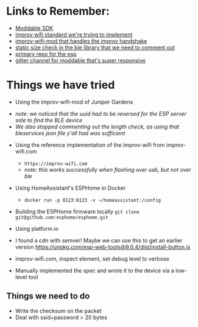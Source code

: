 # Links to Remember:
* [Moddable SDK](https://github.com/Moddable-OpenSource/moddable)
* [improv wifi standard we're trying to implement](https://www.improv-wifi.com)
* [improv-wifi-mod that handles the improv handshake](https://github.com/juniper-garden/improv-wifi-mod)
* [static size check in the ble library that we need to comment out](https://github.com/Moddable-OpenSource/moddable/blob/7276ac7ba2d3d5e28301faf9e0a918ee415e2c57/modules/network/ble/btutils.js#L441)
* [primary repo for the esp](https://github.com/juniper-garden/twig_esp32_mod)
* [gitter channel for moddable that's super responsive](https://gitter.im/embedded-javascript/moddable)

# Things we have tried
* Using the improv-wifi-mod of Juniper Gardens
 - _note: we noticed that the uuid had to be reversed for the ESP server side to find the BLE device_
 -  _We also stopped commenting out the length check, as using that bleservices json file y'all had was sufficient_
* Using the reference implementation of the improv-wifi from improv-wifi.com
  - `https://improv-wifi.com`
  - _note: this works successfully when flashing over usb, but not over ble_
* Using HomeAssistant's ESPHome in Docker
  - `docker run -p 8123:8123 -v ~/homeassistant:/config`
* Building the ESPHome firmware locally
 `git clone git@github.com:esphome/esphome.git`
* Using platform.io

* I found a cdn with semver! Maybe we can use this to get an earlier version
  https://unpkg.com/esp-web-tools@9.0.4/dist/install-button.js

* improv-wifi.com, inspect element, set debug level to verbose
* Manually implemented the spec and wrote it to the device via a low-level tool

## Things we need to do
- Write the checksum on the packet
- Deal with ssid+password > 20 bytes
